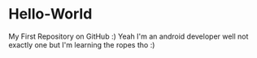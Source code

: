 # Hello-World
My First Repository on GitHub :)
Yeah I'm an android developer well not exactly one but I'm learning the ropes tho :)
